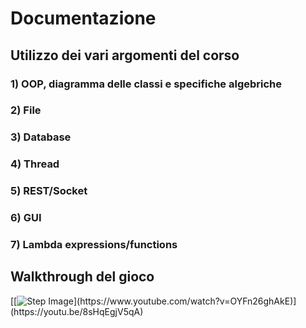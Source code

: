 # Documentazione

## Utilizzo dei vari argomenti del corso

### 1) OOP, diagramma delle classi e specifiche algebriche

### 2) File

### 3) Database

### 4) Thread

### 5) REST/Socket

### 6) GUI

### 7) Lambda expressions/functions

## Walkthrough del gioco

[[![Step Image]([https://img.youtube.com/vi/OYFn26ghAkE/0](https://youtu.be/8sHqEgjV5qA).jpg)](https://www.youtube.com/watch?v=OYFn26ghAkE)](https://youtu.be/8sHqEgjV5qA)
